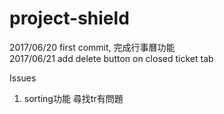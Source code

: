 # project-shield

2017/06/20 first commit, 完成行事曆功能 <br />
2017/06/21 add delete button on closed ticket tab <br />

Issues <br />
1. sorting功能 尋找tr有問題 <br />
